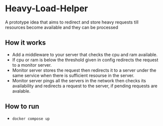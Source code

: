# Heavy-Load-Helper
A prototype idea that aims to redirect and store heavy requests till resources become available and they can be processed

## How it works
- Add a middleware to your server that checks the cpu and ram available.
- If cpu or ram is below the threshold given in config redirects the request to a monitor server.
- Monitor server stores the request then redirects it to a server under the same service when there is sufficient resourse in the server.
- Monitor server pings all the servers in the network then checks its availability and redirects a request to the server, if pending requests are avalable.

## How to run
- ``` docker compose up ```
